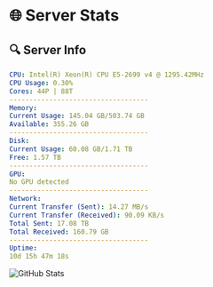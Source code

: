 # 🌐 Server Stats
## 🔍 Server Info
```yaml
CPU: Intel(R) Xeon(R) CPU E5-2699 v4 @ 1295.42MHz
CPU Usage: 0.30%
Cores: 44P | 88T
-----------------------------------
Memory:
Current Usage: 145.04 GB/503.74 GB
Available: 355.26 GB
-----------------------------------
Disk:
Current Usage: 60.08 GB/1.71 TB
Free: 1.57 TB
-----------------------------------
GPU:
No GPU detected
-----------------------------------
Network:
Current Transfer (Sent): 14.27 MB/s
Current Transfer (Received): 90.09 KB/s
Total Sent: 17.08 TB
Total Received: 160.79 GB
-----------------------------------
Uptime:
10d 15h 47m 18s
```
![GitHub Stats](https://img.shields.io/badge/Updated-2025-03-18_13:10:07-blue)
